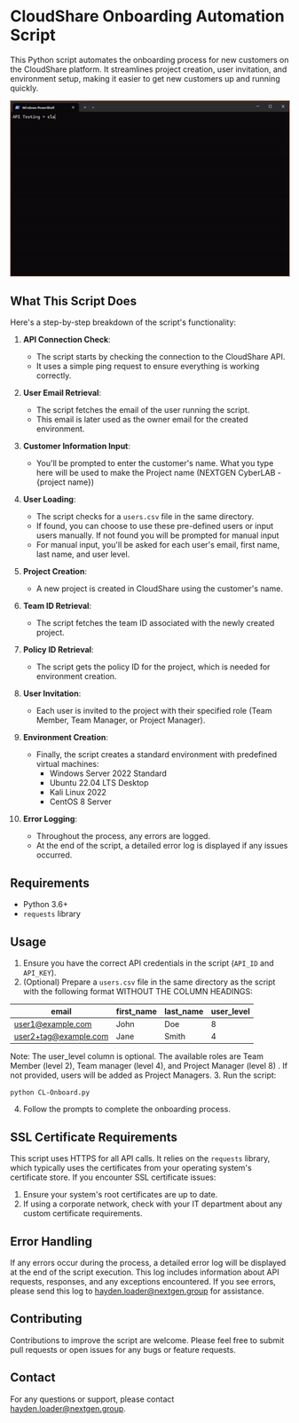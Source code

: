 # CloudShare Onboarding Automation Script

This Python script automates the onboarding process for new customers on the CloudShare platform. It streamlines project creation, user invitation, and environment setup, making it easier to get new customers up and running quickly.

![demo of how to use the python script](CL-Onboard-demo.gif)

## What This Script Does

Here's a step-by-step breakdown of the script's functionality:

1. **API Connection Check**: 
   - The script starts by checking the connection to the CloudShare API.
   - It uses a simple ping request to ensure everything is working correctly.

2. **User Email Retrieval**:
   - The script fetches the email of the user running the script.
   - This email is later used as the owner email for the created environment.

3. **Customer Information Input**:
   - You'll be prompted to enter the customer's name. What you type here will be used to make the Project name (NEXTGEN CyberLAB - {project name})

4. **User Loading**:
   - The script checks for a `users.csv` file in the same directory.
   - If found, you can choose to use these pre-defined users or input users manually. If not found you will be prompted for manual input
   - For manual input, you'll be asked for each user's email, first name, last name, and user level.

5. **Project Creation**:
   - A new project is created in CloudShare using the customer's name.

6. **Team ID Retrieval**:
   - The script fetches the team ID associated with the newly created project.

7. **Policy ID Retrieval**:
   - The script gets the policy ID for the project, which is needed for environment creation.

8. **User Invitation**:
   - Each user is invited to the project with their specified role (Team Member, Team Manager, or Project Manager).

9. **Environment Creation**:
   - Finally, the script creates a standard environment with predefined virtual machines:
     - Windows Server 2022 Standard
     - Ubuntu 22.04 LTS Desktop
     - Kali Linux 2022
     - CentOS 8 Server

10. **Error Logging**:
    - Throughout the process, any errors are logged.
    - At the end of the script, a detailed error log is displayed if any issues occurred.

## Requirements

- Python 3.6+
- `requests` library

## Usage

1. Ensure you have the correct API credentials in the script (`API_ID` and `API_KEY`).
2. (Optional) Prepare a `users.csv` file in the same directory as the script with the following format WITHOUT THE COLUMN HEADINGS:

| email                | first_name | last_name | user_level |
|----------------------|------------|-----------|------------|
| user1@example.com    | John       | Doe       | 8          |
| user2+tag@example.com| Jane       | Smith     | 4          |

   Note: The user_level column is optional. The available roles are Team Member (level 2), Team manager (level 4), and Project Manager (level 8) . If not provided, users will be added as Project Managers.
3. Run the script:
   ```bash
   python CL-Onboard.py
   ```
4. Follow the prompts to complete the onboarding process.

## SSL Certificate Requirements

This script uses HTTPS for all API calls. It relies on the `requests` library, which typically uses the certificates from your operating system's certificate store. If you encounter SSL certificate issues:

1. Ensure your system's root certificates are up to date.
2. If using a corporate network, check with your IT department about any custom certificate requirements.

## Error Handling

If any errors occur during the process, a detailed error log will be displayed at the end of the script execution. This log includes information about API requests, responses, and any exceptions encountered. If you see errors, please send this log to hayden.loader@nextgen.group for assistance.

## Contributing

Contributions to improve the script are welcome. Please feel free to submit pull requests or open issues for any bugs or feature requests.

## Contact

For any questions or support, please contact hayden.loader@nextgen.group.
